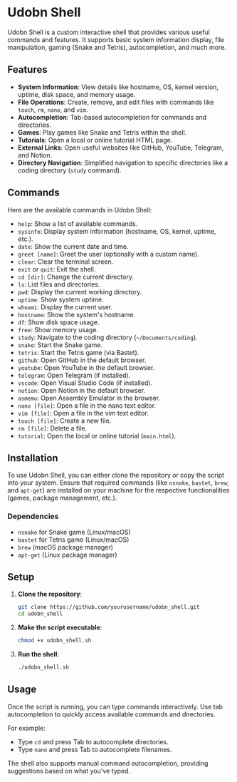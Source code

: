# Udobn Shell

Udobn Shell is a custom interactive shell that provides various useful commands and features. It supports basic system information display, file manipulation, gaming (Snake and Tetris), autocompletion, and much more.

## Features

- **System Information**: View details like hostname, OS, kernel version, uptime, disk space, and memory usage.
- **File Operations**: Create, remove, and edit files with commands like `touch`, `rm`, `nano`, and `vim`.
- **Autocompletion**: Tab-based autocompletion for commands and directories.
- **Games**: Play games like Snake and Tetris within the shell.
- **Tutorials**: Open a local or online tutorial HTML page.
- **External Links**: Open useful websites like GitHub, YouTube, Telegram, and Notion.
- **Directory Navigation**: Simplified navigation to specific directories like a coding directory (`study` command).

## Commands

Here are the available commands in Udobn Shell:

- `help`: Show a list of available commands.
- `sysinfo`: Display system information (hostname, OS, kernel, uptime, etc.).
- `date`: Show the current date and time.
- `greet [name]`: Greet the user (optionally with a custom name).
- `clear`: Clear the terminal screen.
- `exit` or `quit`: Exit the shell.
- `cd [dir]`: Change the current directory.
- `ls`: List files and directories.
- `pwd`: Display the current working directory.
- `uptime`: Show system uptime.
- `whoami`: Display the current user.
- `hostname`: Show the system's hostname.
- `df`: Show disk space usage.
- `free`: Show memory usage.
- `study`: Navigate to the coding directory (`~/Documents/coding`).
- `snake`: Start the Snake game.
- `tetris`: Start the Tetris game (via Bastet).
- `github`: Open GitHub in the default browser.
- `youtube`: Open YouTube in the default browser.
- `telegram`: Open Telegram (if installed).
- `vscode`: Open Visual Studio Code (if installed).
- `notion`: Open Notion in the default browser.
- `asmemu`: Open Assembly Emulator in the browser.
- `nano [file]`: Open a file in the nano text editor.
- `vim [file]`: Open a file in the vim text editor.
- `touch [file]`: Create a new file.
- `rm [file]`: Delete a file.
- `tutorial`: Open the local or online tutorial (`main.html`).

## Installation

To use Udobn Shell, you can either clone the repository or copy the script into your system. Ensure that required commands (like `nsnake`, `bastet`, `brew`, and `apt-get`) are installed on your machine for the respective functionalities (games, package management, etc.).

### Dependencies

- `nsnake` for Snake game (Linux/macOS)
- `bastet` for Tetris game (Linux/macOS)
- `brew` (macOS package manager)
- `apt-get` (Linux package manager)

## Setup

1. **Clone the repository**:

    ```bash
    git clone https://github.com/yourusername/udobn_shell.git
    cd udobn_shell
    ```

2. **Make the script executable**:

    ```bash
    chmod +x udobn_shell.sh
    ```

3. **Run the shell**:

    ```bash
    ./udobn_shell.sh
    ```

## Usage

Once the script is running, you can type commands interactively. Use tab autocompletion to quickly access available commands and directories.

For example:
- Type `cd` and press Tab to autocomplete directories.
- Type `nano` and press Tab to autocomplete filenames.
  
The shell also supports manual command autocompletion, providing suggestions based on what you've typed.
